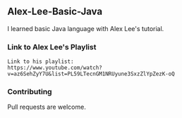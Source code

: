 ## Alex-Lee-Basic-Java
I learned basic Java language with Alex Lee's tutorial.

### Link to Alex Lee's Playlist
```
Link to his playlist:
https://www.youtube.com/watch?v=az6SehZyY7U&list=PL59LTecnGM1NRUyune3SxzZlYpZezK-oQ
```

### Contributing
Pull requests are welcome.

